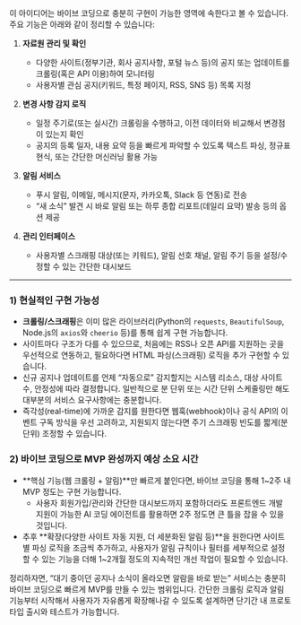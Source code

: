 이 아이디어는 바이브 코딩으로 충분히 구현이 가능한 영역에 속한다고 볼 수 있습니다. 주요 기능은 아래와 같이 정리할 수 있습니다:

1. **자료원 관리 및 확인**  
   - 다양한 사이트(정부기관, 회사 공지사항, 포털 뉴스 등)의 공지 또는 업데이트를 크롤링(혹은 API 이용)하여 모니터링  
   - 사용자별 관심 공지(키워드, 특정 페이지, RSS, SNS 등) 목록 지정  

2. **변경 사항 감지 로직**  
   - 일정 주기로(또는 실시간) 크롤링을 수행하고, 이전 데이터와 비교해서 변경점이 있는지 확인  
   - 공지의 등록 일자, 내용 요약 등을 빠르게 파악할 수 있도록 텍스트 파싱, 정규표현식, 또는 간단한 머신러닝 활용 가능  

3. **알림 서비스**  
   - 푸시 알림, 이메일, 메시지(문자, 카카오톡, Slack 등 연동)로 전송  
   - “새 소식” 발견 시 바로 알림 또는 하루 종합 리포트(데일리 요약) 발송 등의 옵션 제공  

4. **관리 인터페이스**  
   - 사용자별 스크래핑 대상(또는 키워드), 알림 선호 채널, 알림 주기 등을 설정/수정할 수 있는 간단한 대시보드  

---

### 1) 현실적인 구현 가능성
- **크롤링/스크래핑**은 이미 많은 라이브러리(Python의 `requests`, `BeautifulSoup`, Node.js의 `axios`와 `cheerio` 등)를 통해 쉽게 구현 가능합니다.
- 사이트마다 구조가 다를 수 있으므로, 처음에는 RSS나 오픈 API를 지원하는 곳을 우선적으로 연동하고, 필요하다면 HTML 파싱(스크래핑) 로직을 추가 구현할 수 있습니다.
- 신규 공지나 업데이트를 언제 “자동으로” 감지할지는 시스템 리소스, 대상 사이트 수, 안정성에 따라 결정합니다. 일반적으로 분 단위 또는 시간 단위 스케줄링만 해도 대부분의 서비스 요구사항에는 충분합니다.
- 즉각성(real-time)에 가까운 감지를 원한다면 웹훅(webhook)이나 공식 API의 이벤트 구독 방식을 우선 고려하고, 지원되지 않는다면 주기 스크래핑 빈도를 짧게(분 단위) 조정할 수 있습니다.

### 2) 바이브 코딩으로 MVP 완성까지 예상 소요 시간
- **핵심 기능(웹 크롤링 + 알림)**만 빠르게 붙인다면, 바이브 코딩을 통해 1~2주 내 MVP 정도는 구현 가능합니다.
  - 사용자 회원가입/관리와 간단한 대시보드까지 포함하더라도 프론트엔드 개발 지원이 가능한 AI 코딩 에이전트를 활용하면 2주 정도면 큰 틀을 잡을 수 있을 것입니다.
- 추후 **확장(다양한 사이트 자동 지원, 더 세분화된 알림 등)**을 원한다면 사이트별 파싱 로직을 조금씩 추가하고, 사용자가 알림 규칙이나 필터를 세부적으로 설정할 수 있는 기능을 더해 1~2개월 정도의 지속적인 개선 작업이 필요할 수 있습니다.

정리하자면, “대기 중이던 공지나 소식이 올라오면 알람을 바로 받는” 서비스는 충분히 바이브 코딩으로 빠르게 MVP를 만들 수 있는 범위입니다. 간단한 크롤링 로직과 알림 기능부터 시작해서 사용자가 자유롭게 확장해나갈 수 있도록 설계하면 단기간 내 프로토타입 출시와 테스트가 가능합니다.